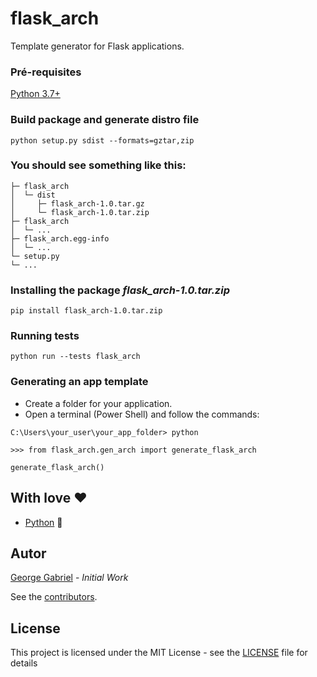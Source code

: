 # flask_arch

Template generator for Flask applications.


### Pré-requisites

[Python 3.7+](https://www.python.org/)

### Build package and generate distro file
```
python setup.py sdist --formats=gztar,zip
```

### You should see something like this:
```
├─ flask_arch
│  └─ dist
│     ├─ flask_arch-1.0.tar.gz
│     └─ flask_arch-1.0.tar.zip
├─ flask_arch
│  └─ ...
├─ flask_arch.egg-info
│  └─ ...
└─ setup.py
└─ ...
```

### Installing the package _flask_arch-1.0.tar.zip_
```
pip install flask_arch-1.0.tar.zip
```

### Running tests
```
python run --tests flask_arch
```

### Generating an app template
 - Create a folder for your application.
 - Open a terminal (Power Shell) and follow the commands:
```
C:\Users\your_user\your_app_folder> python

>>> from flask_arch.gen_arch import generate_flask_arch

generate_flask_arch()
```

## With love ❤️

* [Python](https://www.python.org) 🐍

## Autor

[George Gabriel](https://github.com/Geo-Gabriel) - *Initial Work* 

See the [contributors](https://github.com/your/project/contributors).

## License

This project is licensed under the MIT License - see the [LICENSE](LICENSE) file for details
